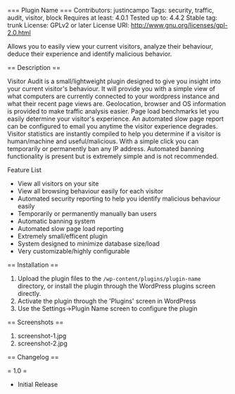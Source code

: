=== Plugin Name ===
Contributors: justincampo
Tags: security, traffic, audit, visitor, block
Requires at least: 4.0.1
Tested up to: 4.4.2
Stable tag: trunk
License: GPLv2 or later
License URI: http://www.gnu.org/licenses/gpl-2.0.html

Allows you to easily view your current visitors, analyze their behaviour, deduce their experience and identify malicious behavior.

== Description ==

Visitor Audit is a small/lightweight plugin designed to give you insight into your current visitor's behaviour.  It will provide you with a simple view of what computers are currently connected to your wordpress instance and what their recent page views are. Geolocation, browser and OS information is provided to make traffic analysis easier. Page load benchmarks let you easily determine your visitor's experience. An automated slow page report can be configured to email you anytime the visitor experience degrades.  Visitor statistics are instantly compiled to help you determine if a visitor is human/machine and useful/malicious.  With a simple click you can temporarily or permanently ban any IP address. Automated banning functionality is present but is extremely simple and is not recommended.

Feature List

* View all visitors on your site
* View all browsing behaviour easily for each visitor
* Automated security reporting to help you identify malicious behaviour easily
* Temporarily or permanently manually ban users
* Automatic banning system
* Automated slow page load reporting
* Extremely small/efficent plugin
* System designed to minimize database size/load
* Very customizable/highly configurable

== Installation ==

1. Upload the plugin files to the `/wp-content/plugins/plugin-name` directory, or install the plugin through the WordPress plugins screen directly.
1. Activate the plugin through the 'Plugins' screen in WordPress
1. Use the Settings->Plugin Name screen to configure the plugin

== Screenshots ==

1. screenshot-1.jpg
2. screenshot-2.jpg

== Changelog ==

= 1.0 =
* Initial Release
